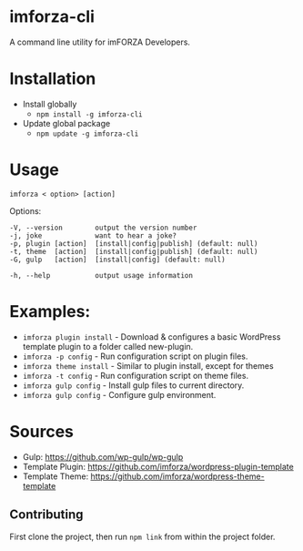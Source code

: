 # imforza-cli
A command line utility for imFORZA Developers. 

# Installation
- Install globally 
    - `npm install -g imforza-cli `
- Update global package
    - `npm update -g imforza-cli`

# Usage
`imforza < option> [action]`

  Options:

    -V, --version        output the version number
    -j, joke             want to hear a joke?
    -p, plugin [action]  [install|config|publish] (default: null)
    -t, theme  [action]  [install|config|publish] (default: null)
    -G, gulp   [action]  [install|config] (default: null)

    -h, --help           output usage information
  
    
# Examples:
- `imforza plugin install` - Download & configures a basic WordPress template plugin to a folder called new-plugin.
- `imforza -p config`  - Run configuration script on plugin files.
- `imforza theme install` - Similar to plugin install, except for themes  
- `imforza -t config` - Run configuration script on theme files.
- `imforza gulp config` - Install gulp files to current directory.
- `imforza gulp config` - Configure gulp environment.

# Sources
 - Gulp: https://github.com/wp-gulp/wp-gulp
 - Template Plugin: https://github.com/imforza/wordpress-plugin-template
 - Template Theme: https://github.com/imforza/wordpress-theme-template

## Contributing

First clone the project, then run `npm link` from within the project folder.